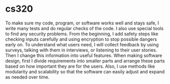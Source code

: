 # cs320

To make sure my code, program, or software works well and stays safe, I write many tests and do regular checks of the code. I also use special tools to find any security problems. From the beginning, I add safety steps like checking inputs carefully and using encryption to stop possible dangers early on. To understand what users need, I will collect feedback by using surveys, talking with them in interviews, or listening to their user stories. Then I change this information into useful features. When making software design, first I divide requirements into smaller parts and arrange these parts based on how important they are for the users. Also, I use methods like modularity and scalability so that the software can easily adjust and expand as needed over time.
